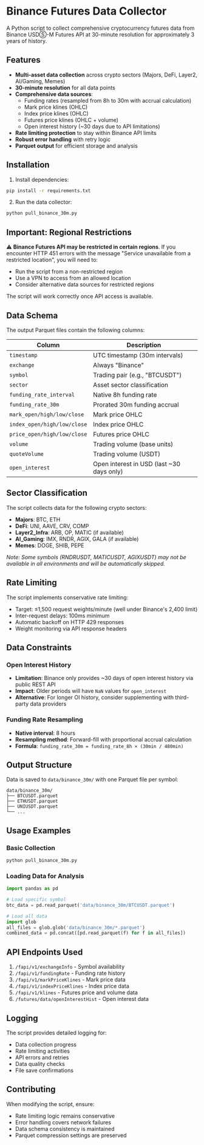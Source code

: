 # Binance Futures Data Collector

A Python script to collect comprehensive cryptocurrency futures data from Binance USDⓈ-M Futures API at 30-minute resolution for approximately 3 years of history.

## Features

- **Multi-asset data collection** across crypto sectors (Majors, DeFi, Layer2, AI/Gaming, Memes)
- **30-minute resolution** for all data points
- **Comprehensive data sources**:
  - Funding rates (resampled from 8h to 30m with accrual calculation)
  - Mark price klines (OHLC)
  - Index price klines (OHLC)
  - Futures price klines (OHLC + volume)
  - Open interest history (~30 days due to API limitations)
- **Rate limiting protection** to stay within Binance API limits
- **Robust error handling** with retry logic
- **Parquet output** for efficient storage and analysis

## Installation

1. Install dependencies:
```bash
pip install -r requirements.txt
```

2. Run the data collector:
```bash
python pull_binance_30m.py
```

## Important: Regional Restrictions

⚠️ **Binance Futures API may be restricted in certain regions**. If you encounter HTTP 451 errors with the message "Service unavailable from a restricted location", you will need to:

- Run the script from a non-restricted region
- Use a VPN to access from an allowed location
- Consider alternative data sources for restricted regions

The script will work correctly once API access is available.

## Data Schema

The output Parquet files contain the following columns:

| Column | Description |
|--------|-------------|
| `timestamp` | UTC timestamp (30m intervals) |
| `exchange` | Always "Binance" |
| `symbol` | Trading pair (e.g., "BTCUSDT") |
| `sector` | Asset sector classification |
| `funding_rate_interval` | Native 8h funding rate |
| `funding_rate_30m` | Prorated 30m funding accrual |
| `mark_open/high/low/close` | Mark price OHLC |
| `index_open/high/low/close` | Index price OHLC |
| `price_open/high/low/close` | Futures price OHLC |
| `volume` | Trading volume (base units) |
| `quoteVolume` | Trading volume (USDT) |
| `open_interest` | Open interest in USD (last ~30 days only) |

## Sector Classification

The script collects data for the following crypto sectors:

- **Majors**: BTC, ETH
- **DeFi**: UNI, AAVE, CRV, COMP
- **Layer2_Infra**: ARB, OP, MATIC (if available)
- **AI_Gaming**: IMX, RNDR, AGIX, GALA (if available)
- **Memes**: DOGE, SHIB, PEPE

*Note: Some symbols (RNDRUSDT, MATICUSDT, AGIXUSDT) may not be available in all environments and will be automatically skipped.*

## Rate Limiting

The script implements conservative rate limiting:
- Target: ≤1,500 request weights/minute (well under Binance's 2,400 limit)
- Inter-request delays: 100ms minimum
- Automatic backoff on HTTP 429 responses
- Weight monitoring via API response headers

## Data Constraints

### Open Interest History
- **Limitation**: Binance only provides ~30 days of open interest history via public REST API
- **Impact**: Older periods will have `NaN` values for `open_interest`
- **Alternative**: For longer OI history, consider supplementing with third-party data providers

### Funding Rate Resampling
- **Native interval**: 8 hours
- **Resampling method**: Forward-fill with proportional accrual calculation
- **Formula**: `funding_rate_30m = funding_rate_8h × (30min / 480min)`

## Output Structure

Data is saved to `data/binance_30m/` with one Parquet file per symbol:
```
data/binance_30m/
├── BTCUSDT.parquet
├── ETHUSDT.parquet
├── UNIUSDT.parquet
└── ...
```

## Usage Examples

### Basic Collection
```bash
python pull_binance_30m.py
```

### Loading Data for Analysis
```python
import pandas as pd

# Load specific symbol
btc_data = pd.read_parquet('data/binance_30m/BTCUSDT.parquet')

# Load all data
import glob
all_files = glob.glob('data/binance_30m/*.parquet')
combined_data = pd.concat([pd.read_parquet(f) for f in all_files])
```

## API Endpoints Used

1. `/fapi/v1/exchangeInfo` - Symbol availability
2. `/fapi/v1/fundingRate` - Funding rate history
3. `/fapi/v1/markPriceKlines` - Mark price data
4. `/fapi/v1/indexPriceKlines` - Index price data
5. `/fapi/v1/klines` - Futures price and volume data
6. `/futures/data/openInterestHist` - Open interest data

## Logging

The script provides detailed logging for:
- Data collection progress
- Rate limiting activities
- API errors and retries
- Data quality checks
- File save confirmations

## Contributing

When modifying the script, ensure:
- Rate limiting logic remains conservative
- Error handling covers network failures
- Data schema consistency is maintained
- Parquet compression settings are preserved